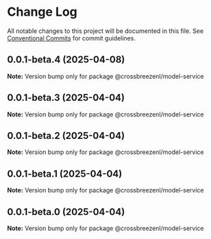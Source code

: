 # Change Log

All notable changes to this project will be documented in this file.
See [Conventional Commits](https://conventionalcommits.org) for commit guidelines.

## 0.0.1-beta.4 (2025-04-08)

**Note:** Version bump only for package @crossbreezenl/model-service

## 0.0.1-beta.3 (2025-04-04)

**Note:** Version bump only for package @crossbreezenl/model-service

## 0.0.1-beta.2 (2025-04-04)

**Note:** Version bump only for package @crossbreezenl/model-service

## 0.0.1-beta.1 (2025-04-04)

**Note:** Version bump only for package @crossbreezenl/model-service

## 0.0.1-beta.0 (2025-04-04)

**Note:** Version bump only for package @crossbreezenl/model-service
